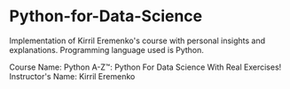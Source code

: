 # Python-for-Data-Science

Implementation of Kirril Eremenko's course with personal insights and explanations.
Programming language used is Python.

Course Name: Python A-Z™: Python For Data Science With Real Exercises!
Instructor's Name: Kirril Eremenko
